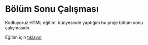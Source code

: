 # Bölüm Sonu Çalışması

Kodluyoruz HTML eğitimi bünyesinde yaptığım bu proje bölüm sonu çalışmasıdır. 

Eğitim için [tıklayın](https://academy.patika.dev/tr/courses/html)